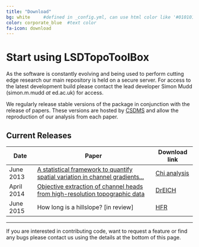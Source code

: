 ```yaml
---
title: "Download"
bg: white     #defined in _config.yml, can use html color like '#010101'
color: corporate_blue  #text color
fa-icon: download
---
```


# Start using LSDTopoToolBox

As the software is constantly evolving and being used to perform cutting edge research
our main repository is held on a secure server. For access to the latest development
build please contact the lead developer Simon Mudd (simon.m.mudd _at_ ed.ac.uk) for access. 

We regularly release stable versions of the package in conjunction with the release of
papers. These versions are hosted by [CSDMS](http://csdms.colorado.edu/wiki/Main_Page) and
allow the reproduction of our analysis from each paper.

## Current Releases

|**Date** | **Paper** | **Download link**
|-----|-------|---------------
|June 2013 | [A statistical framework to quantify spatial variation in channel gradients...](http://onlinelibrary.wiley.com/doi/10.1002/2013JF002981/full) |[Chi analysis](http://csdms.colorado.edu/wiki/Model:Chi_analysis_tools)
|April 2014 | [Objective extraction of channel heads from high-resolution topographic data](http://onlinelibrary.wiley.com/doi/10.1002/2013WR015167/full) |[DrEICH](http://csdms.colorado.edu/wiki/Model:Chi_analysis_tools)
|June 2015 | How long is a hillslope? [in review] | [HFR](http://csdms.colorado.edu/wiki/Model:Hilltop_flow_routing)

****

If you are interested in contributing code, want to request a feature or find any bugs
please contact us using the details at the bottom of this page.
 


